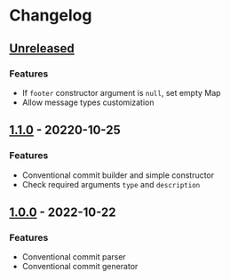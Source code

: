 # Changelog

## [Unreleased]

### Features

- If `footer` constructor argument is `null`, set empty Map
- Allow message types customization

## [1.1.0] - 20220-10-25

### Features

- Conventional commit builder and simple constructor
- Check required arguments `type` and `description`

## [1.0.0] - 2022-10-22

### Features

- Conventional commit parser
- Conventional commit generator

[Unreleased]: https://github.com/clean-code-rocks/conventional-commit/compare/v1.1.0...main
[1.1.0]: https://github.com/clean-code-rocks/conventional-commit/compare/v1.0.0...v1.1.0
[1.0.0]: https://github.com/clean-code-rocks/conventional-commit/releases/tag/v1.0.0
